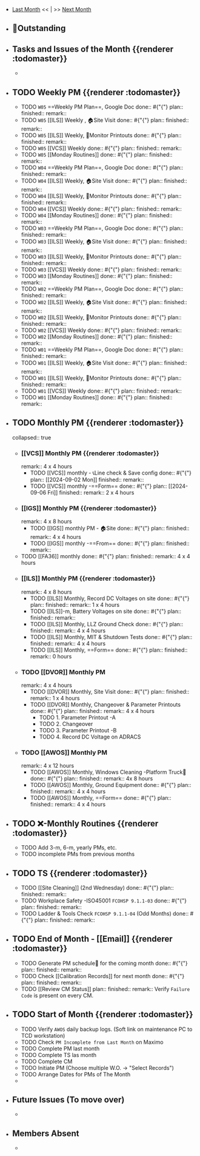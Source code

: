 - [Last Month]([[Monthly/2024-08]]) << | >> [Next Month]([[Monthly/2024-10]])
- ## 📌Outstanding
- ## Tasks and Issues of the Month {{renderer :todomaster}}
	-
- ## TODO Weekly PM {{renderer :todomaster}}
	- TODO  `W05` ==Weekly PM Plan==, Google Doc
	  done:: #{"{"}
	  plan:: 
	  finished::
	  remark::
	- TODO `W05` [[ILS]] Weekly ,  🏠️Site Visit
	  done:: #{"{"}
	  plan:: 
	  finished::
	  remark::
	- TODO `W05` [[ILS]] Weekly, 📄Monitor Printouts 
	  done:: #{"{"}
	  plan:: 
	  finished::
	  remark::
	- TODO `W05` [[VCS]] Weekly
	  done:: #{"{"}
	  plan:: 
	  finished::
	  remark::
	- TODO `W05` [[Monday Routines]] 
	  done:: #{"{"}
	  plan:: 
	  finished::
	  remark::
	- TODO  `W04` ==Weekly PM Plan==, Google Doc
	  done:: #{"{"}
	  plan:: 
	  finished::
	  remark::
	- TODO `W04` [[ILS]] Weekly, 🏠️Site Visit 
	  done:: #{"{"}
	  plan::
	  finished::
	  remark::
	- TODO `W04` [[ILS]] Weekly, 📄Monitor Printouts 
	  done:: #{"{"}
	  plan::
	  finished::
	  remark::
	- TODO `W04` [[VCS]] Weekly
	  done:: #{"{"}
	  plan::
	  finished::
	  remark::
	- TODO `W04` [[Monday Routines]] 
	  done:: #{"{"}
	  plan::
	  finished::
	  remark::
	- TODO  `W03` ==Weekly PM Plan==, Google Doc
	  done:: #{"{"}
	  plan:: 
	  finished::
	  remark::
	- TODO `W03` [[ILS]] Weekly, 🏠️Site Visit 
	  done:: #{"{"}
	  plan::
	  finished::
	  remark::
	- TODO `W03` [[ILS]] Weekly, 📄Monitor Printouts 
	  done:: #{"{"}
	  plan::
	  finished::
	  remark::
	- TODO `W03` [[VCS]] Weekly
	  done:: #{"{"}
	  plan::
	  finished::
	  remark::
	- TODO `W03` [[Monday Routines]] 
	  done:: #{"{"}
	  plan::
	  finished::
	  remark::
	- TODO  `W02` ==Weekly PM Plan==, Google Doc
	  done:: #{"{"}
	  plan:: 
	  finished::
	  remark::
	- TODO `W02` [[ILS]] Weekly, 🏠️Site Visit 
	  done:: #{"{"}
	  plan::
	  finished::
	  remark::
	- TODO `W02` [[ILS]] Weekly, 📄Monitor Printouts 
	  done:: #{"{"}
	  plan::
	  finished::
	  remark::
	- TODO `W02` [[VCS]] Weekly
	  done:: #{"{"}
	  plan::
	  finished::
	  remark::
	- TODO `W02` [[Monday Routines]] 
	  done:: #{"{"}
	  plan::
	  finished::
	  remark::
	- TODO  `W01` ==Weekly PM Plan==, Google Doc
	  done:: #{"{"}
	  plan:: 
	  finished::
	  remark::
	- TODO `W01` [[ILS]] Weekly, 🏠️Site Visit 
	  done:: #{"{"}
	  plan::
	  finished::
	  remark::
	- TODO `W01` [[ILS]] Weekly, 📄Monitor Printouts 
	  done:: #{"{"}
	  plan::
	  finished::
	  remark::
	- TODO `W01` [[VCS]] Weekly
	  done:: #{"{"}
	  plan::
	  finished::
	  remark::
	- TODO `W01` [[Monday Routines]] 
	  done:: #{"{"}
	  plan::
	  finished::
	  remark::
- ## TODO Monthly PM {{renderer :todomaster}}
  collapsed:: true
	- ### [[VCS]] Monthly PM {{renderer :todomaster}}
	  remark:: 4 x 4 hours
		- TODO [[VCS]] monthly - 📞Line check & Save config
		  done:: #{"{"}
		  plan:: [[2024-09-02 Mon]]
		  finished::
		  remark::
		- TODO [[VCS]] monthly -==Form== 
		  done:: #{"{"}
		  plan:: [[2024-09-06 Fri]] 
		  finished::
		  remark:: 2 x 4 hours
	- ### [[IGS]] Monthly PM {{renderer :todomaster}}
	  remark:: 4 x 8 hours
		- TODO [[IGS]] monthly PM - 🏠️Site
		  done:: #{"{"}
		  plan:: 
		  finished::
		  remark:: 4 x 4 hours
		- TODO [[IGS]] monthly -==From== 
		  done:: #{"{"}
		  plan:: 
		  finished::
		  remark::
	- TODO [[FA36]] monthly 
	  done:: #{"{"}
	  plan:: 
	  finished::
	  remark:: 4 x 4 hours
	- ### [[ILS]] Monthly PM {{renderer :todomaster}}
	  remark:: 4 x 8 hours
		- TODO [[ILS]] Monthly, Record DC Voltages on site 
		  done:: #{"{"}
		  plan::
		  finished::
		  remark:: 1 x 4 hours
		- TODO [[ILS]]-m, Battery Voltages on site 
		  done:: #{"{"}
		  plan::
		  finished::
		  remark::
		- TODO [[ILS]] Monthly, LLZ Ground Check 
		  done:: #{"{"}
		  plan:: 
		  finished::
		  remark:: 4 x 4 hours
		- TODO [[ILS]] Monthly, MIT & Shutdown Tests 
		  done:: #{"{"}
		  plan:: 
		  finished::
		  remark:: 4 x 4 hours
		- TODO [[ILS]] Monthly, ==Form== 
		  done:: #{"{"}
		  plan:: 
		  finished::
		  remark:: 0 hours
	- ### TODO [[DVOR]] Monthly PM
	  remark:: 4 x 4 hours
		- TODO [[DVOR]] Monthly, Site Visit
		  done:: #{"{"}
		  plan::
		  finished::
		  remark:: 1 x 4 hours
		- TODO [[DVOR]] Monthly, Changeover & Parameter Printouts
		  done:: #{"{"}
		  plan::
		  finished::
		  remark:: 4 x 4 hours
			- TODO 1. Parameter Printout -A
			- TODO 2. Changeover
			- TODO 3. Parameter Printout -B
			- TODO 4. Record DC Voltage on ADRACS
	- ### TODO [[AWOS]] Monthly PM
	  remark:: 4 x 12 hours
		- TODO [[AWOS]] Monthly, Windows Cleaning -Platform Truck🚛
		  done:: #{"{"}
		  plan:: 
		  finished::
		  remark:: 4x 8 hours
		- TODO [[AWOS]] Monthly, Ground Equipment
		  done:: #{"{"}
		  plan::
		  finished::
		  remark:: 4 x 4 hours
		- TODO [[AWOS]] Monthly, ==Form== 
		  done:: #{"{"}
		  plan:: 
		  finished::
		  remark:: 4 x 4 hours
- ## TODO ❌-Monthly Routines {{renderer :todomaster}}
	- TODO Add 3-m, 6-m, yearly PMs, etc.
	- TODO incomplete PMs from previous months
- ## TODO TS {{renderer :todomaster}}
	- TODO [[Site Cleaning]] (2nd Wednesday) 
	  done:: #{"{"}
	  plan::
	  finished::
	  remark::
	- TODO Workplace Safety -ISO45001 `FCOHSP 9.1.1-03`
	  done:: #{"{"}
	  plan::
	  finished::
	  remark::
	- TODO Ladder & Tools Check `FCOHSP 9.1.1-04` (Odd Months) 
	  done:: #{"{"}
	  plan:: 
	  finished::
	  remark::
- ## TODO End of Month - [[Email]] {{renderer :todomaster}}
	- TODO Generate PM schedule📅 for the coming month
	  done:: #{"{"}
	  plan:: 
	  finished::
	  remark::
	- TODO Check [[Calibration Records]] for next month
	  done:: #{"{"}
	  plan:: 
	  finished::
	  remark::
	- TODO [[Review CM Status]]
	  plan:: 
	  finished::
	  remark:: Verify `Failure Code` is present on every CM.
- ## TODO Start of Month {{renderer :todomaster}}
	- TODO Verify `AWOS` daily backup logs. (Soft link on maintenance PC to TCD workstation)
	- TODO Check `PM Incomplete from Last Month` on Maximo
	- TODO Complete PM last month
	- TODO Complete TS las month
	- TODO Complete CM
	- TODO Initiate PM (Choose multiple W.O. -> "Select Records")
	- TODO Arrange Dates for PMs of The Month
	-
- ## Future Issues (To move over)
	-
- ## Members Absent
	-